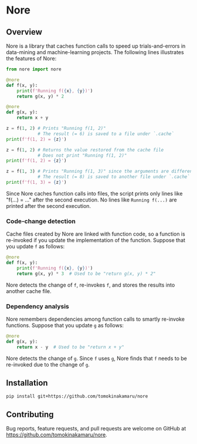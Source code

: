 # Nore

## Overview

Nore is a library that caches function calls to speed up trials-and-errors in data-mining and machine-learning projects. The following lines illustrates the features of Nore:

```python
from nore import nore

@nore
def f(x, y):
    print(f'Running f({x}, {y})')
    return g(x, y) * 2

@nore
def g(x, y):
    return x + y

z = f(1, 2) # Prints "Running f(1, 2)"
            # The result (= 6) is saved to a file under `.cache`
print(f'f(1, 2) = {z}')

z = f(1, 2) # Returns the value restored from the cache file
            # Does not print "Running f(1, 2)"
print(f'f(1, 2) = {z}')

z = f(1, 3) # Prints "Running f(1, 3)" since the arguments are different
            # The result (= 8) is saved to another file under `.cache`
print(f'f(1, 3) = {z}')
```

Since Nore caches function calls into files, the script prints only lines like "f(...) = ..." after the second execution. No lines like `Running f(...)` are printed after the second execution.

### Code-change detection

Cache files created by Nore are linked with function code, so a function is re-invoked if you update the implementation of the function. Suppose that you update `f` as follows:

```python
@nore
def f(x, y):
    print(f'Running f({x}, {y})')
    return g(x, y) * 3  # Used to be "return g(x, y) * 2"
```

Nore detects the change of `f`, re-invokes `f`, and stores the results into another cache file.

### Dependency analysis

Nore remembers dependencies among function calls to smartly re-invoke functions. Suppose that you update `g` as follows:

```python
@nore
def g(x, y):
    return x - y  # Used to be "return x + y"
```

Nore detects the change of `g`. Since `f` uses `g`, Nore finds that `f` needs to be re-invoked due to the change of `g`.

## Installation

```
pip install git+https://github.com/tomokinakamaru/nore
```

## Contributing

Bug reports, feature requests, and pull requests are welcome on GitHub at https://github.com/tomokinakamaru/nore.
